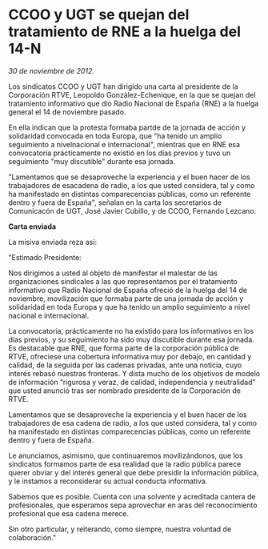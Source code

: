 # CCOO y UGT se quejan del tratamiento de RNE a la huelga del 14-N

*30 de noviembre de 2012.*

Los sindicatos CCOO y UGT han dirigido una carta al presidente de la Corporación RTVE, Leopoldo González-Echenique, en la que se quejan del tratamiento informativo que dio Radio Nacional de España (RNE) a la huelga general el 14 de noviembre pasado.

En ella indican que la protesta formaba partde de la jornada de acción y solidaridad convocada en toda Europa, que "ha tenido un amplio seguimiento a nivelnacional e internacional", mientras que en RNE esa convocatoria prácticamente no existió en los días previos y tuvo un seguimiento "muy discutible" durante esa jornada.

"Lamentamos que se desaproveche la experiencia y el buen hacer de los trabajadores de esacadena de radio, a los que usted considera, tal y como ha manifestado en distintas comparecencias públicas, como un referente dentro y fuera de España", señalan en la carta los secretarios de Comunicacón de UGT, José Javier Cubillo, y de CCOO, Fernando Lezcano.

**Carta enviada**

La misiva enviada reza así:

"Estimado Presidente:

Nos dirigimos a usted al objeto de manifestar el malestar de las organizaciones sindicales a las que representamos por el tratamiento informativo que Radio Nacional de España ofreció de la huelga del 14 de noviembre, movilización que formaba parte de una jornada de acción y solidaridad en toda Europa y que ha tenido un amplio seguimiento a nivel nacional e internacional.

La convocatoria, prácticamente no ha existido para los informativos en los días previos, y su seguimiento ha sido muy discutible durante esa jornada. Es destacable que RNE, que forma parte de la corporación pública de RTVE, ofreciese una cobertura informativa muy por debajo, en cantidad y calidad, de la seguida por las cadenas privadas, ante una noticia, cuyo interés rebasó nuestras fronteras. Y dista mucho de los objetivos de modelo de información “rigurosa y veraz, de calidad, independencia y neutralidad” que usted anunció tras ser nombrado presidente de la Corporación de RTVE.

Lamentamos que se desaproveche la experiencia y el buen hacer de los trabajadores de esa cadena de radio, a los que usted considera, tal y como ha manifestado en distintas comparecencias públicas, como un referente dentro y fuera de España.

Le anunciamos, asimismo, que continuaremos movilizándonos, que los sindicatos formamos parte de esa realidad que la radio pública parece querer obviar y del interés general que debe presidir la información pública, y le instamos a reconsiderar su actual conducta informativa.

Sabemos que es posible. Cuenta con una solvente y acreditada cantera de profesionales, que esperamos sepa aprovechar en aras del reconocimiento profesional que esa cadena merece.

Sin otro particular, y reiterando, como siempre, nuestra voluntad de colaboración."
